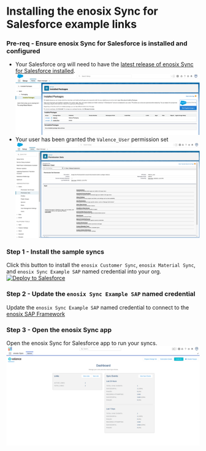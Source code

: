 # Installing the enosix Sync for Salesforce example links

### Pre-req - Ensure enosix Sync for Salesforce is installed and configured
- Your Salesforce org will need to have the [latest release of enosix Sync for Salesforce installed](https://releases.enosix.io/tag/sync).
![Installed Packages](docs/images/installed_packages.png)  
- Your user has been granted the `Valence_User` permission set
![Valence User](docs/images/assign_permissionset.png)

### Step 1 - Install the sample syncs

Click this button to install the `enosix Customer Sync`, `enosix Material Sync`, and `enosix Sync Example SAP` named credential into your org.  
<a href="https://githubsfdeploy.herokuapp.com?owner=enosix&repo=sync-example&ref=main">
  <img alt="Deploy to Salesforce"
       src="https://raw.githubusercontent.com/afawcett/githubsfdeploy/master/deploy.png">
</a>

### Step 2 - Update the `enosix Sync Example SAP` named credential
Update the `enosix Sync Example SAP` named credential to connect to the [enosix SAP Framework](https://docs.enosix.io/sap)

### Step 3 - Open the enosix Sync app
Open the enosix Sync for Salesforce app to run your syncs.
![open enosix Sync](/docs/images/open_enosix_sync.png)
